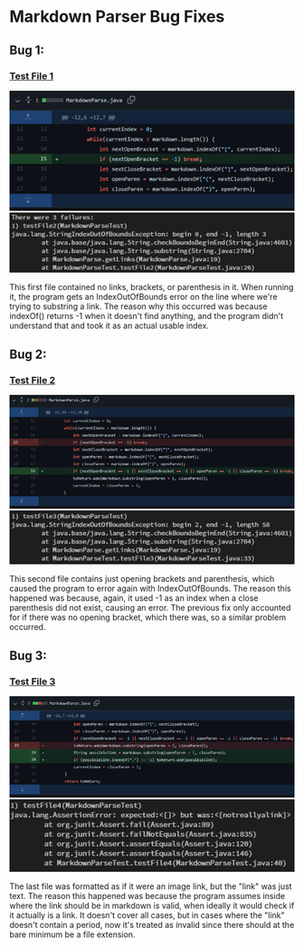 # Markdown Parser Bug Fixes
## Bug 1: 


### [Test File 1](https://github.com/kessert/markdown-parse/blob/main/test-file2.md)
![Test 1 Fix](https://raw.githubusercontent.com/kessert/cse15l-lab-reports/main/2_11.PNG)
![Test 1 Symptom](https://raw.githubusercontent.com/kessert/cse15l-lab-reports/main/2_12.PNG)


This first file contained no links, brackets, or parenthesis in it. When running it, the program gets an IndexOutOfBounds error on the line where we're trying to substring a link. The reason why this occurred was because indexOf() returns -1 when it doesn't find anything, and the program didn't understand that and took it as an actual usable index.

## Bug 2: 

### [Test File 2](https://github.com/kessert/markdown-parse/blob/main/test-file3.md)
![Test 2 Fix](https://raw.githubusercontent.com/kessert/cse15l-lab-reports/main/2_21.PNG)
![Test 2 Symptom](https://raw.githubusercontent.com/kessert/cse15l-lab-reports/main/2_22.PNG)

This second file contains just opening brackets and parenthesis, which caused the program to error again with IndexOutOfBounds. The reason this happened was because, again, it used -1 as an index when a close parenthesis did not exist, causing an error. The previous fix only accounted for if there was no opening bracket, which there was, so a similar problem occurred.

## Bug 3: 

### [Test File 3](https://github.com/kessert/markdown-parse/blob/main/test-file4.md)
![Test 3 Fix](https://raw.githubusercontent.com/kessert/cse15l-lab-reports/main/2_31.PNG)
![Test 3 Symptom](https://raw.githubusercontent.com/kessert/cse15l-lab-reports/main/2_32.PNG)

The last file was formatted as if it were an image link, but the "link" was just text. The reason this happened was because the program assumes inside where the link should be in markdown is valid, when ideally it would check if it actually is a link. It doesn't cover all cases, but in cases where the "link" doesn't contain a period, now it's treated as invalid since there should at the bare minimum be a file extension.